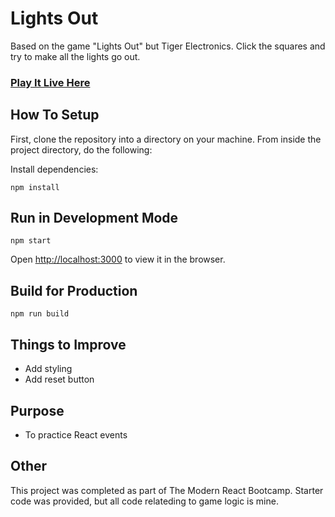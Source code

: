 # Lights Out

Based on the game "Lights Out" but Tiger Electronics. Click the squares and try to make all the lights go out.

### [Play It Live Here](https://andrewhuntington.github.io/lights-out/)

## How To Setup

First, clone the repository into a directory on your machine. From inside the project directory, do the following:

Install dependencies:

    npm install

## Run in Development Mode

    npm start

Open [http://localhost:3000](http://localhost:3000) to view it in the browser.

## Build for Production

    npm run build

## Things to Improve

- Add styling
- Add reset button

## Purpose

- To practice React events

## Other

This project was completed as part of The Modern React Bootcamp. Starter code was provided, but all code relateding to game logic is mine.
